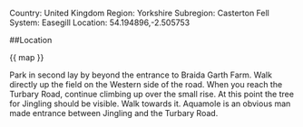 Country: United Kingdom
Region: Yorkshire
Subregion: Casterton Fell
System: Easegill
Location: 54.194896,-2.505753

##Location

{{ map }}

Park in second lay by beyond the entrance to Braida Garth Farm. Walk directly up the field on the Western side of the road. When you reach the Turbary Road, continue climbing up over the small rise. At this point the tree for Jingling should be visible. Walk towards it. Aquamole is an obvious man made entrance between Jingling and the Turbary Road.
